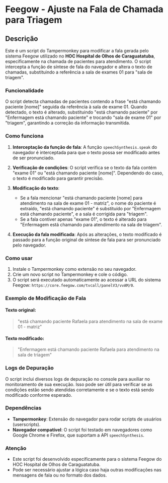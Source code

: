 # Feegow - Ajuste na Fala de Chamada para Triagem

## Descrição

Este é um script do Tampermonkey para modificar a fala gerada pelo sistema Feegow utilizado no **HOC Hospital de Olhos de Caraguatatuba**, especificamente na chamada de pacientes para atendimento. O script intercepta a função de síntese de fala do navegador e altera o texto de chamadas, substituindo a referência a sala de exames 01 para "sala de triagem".

### Funcionalidade

O script detecta chamadas de pacientes contendo a frase "está chamando paciente [nome]" seguida da referência à sala de exame 01. Quando detectado, o texto é alterado, substituindo "está chamando paciente" por "Enfermagem está chamando paciente" e trocando "sala de exame 01" por "triagem", garantindo a correção da informação transmitida.

### Como funciona

1. **Interceptação da função de fala**: A função `speechSynthesis.speak` do navegador é interceptada para que o texto possa ser modificado antes de ser pronunciado.
   
2. **Verificação de condições**: O script verifica se o texto da fala contém "exame 01" ou "está chamando paciente [nome]". Dependendo do caso, o texto é modificado para garantir precisão.

3. **Modificação do texto**:
   - Se a fala mencionar "está chamando paciente [nome] para atendimento na sala de exame 01 - matriz", o nome do paciente é extraído, "está chamando paciente" é substituído por "Enfermagem está chamando paciente", e a sala é corrigida para "triagem".
   - Se a fala contiver apenas "exame 01", o texto é alterado para "Enfermagem está chamando para atendimento na sala de triagem".

4. **Execução da fala modificada**: Após as alterações, o texto modificado é passado para a função original de síntese de fala para ser pronunciado pelo navegador.

### Como usar

1. Instale o Tampermonkey como extensão no seu navegador.
2. Crie um novo script no Tampermonkey e cole o código.
3. O script será executado automaticamente ao acessar a URL do sistema Feegow: `https://core.feegow.com/tvcall/panelV3/vvAM/0`.

### Exemplo de Modificação de Fala

#### Texto original:
> "está chamando paciente Rafaela para atendimento na sala de exame 01 - matriz"

#### Texto modificado:
> "Enfermagem está chamando paciente Rafaela para atendimento na sala de triagem"

### Logs de Depuração

O script inclui diversos logs de depuração no console para auxiliar no monitoramento de sua execução. Isso pode ser útil para verificar se as condições estão sendo atendidas corretamente e se o texto está sendo modificado conforme esperado.

### Dependências

- **Tampermonkey**: Extensão do navegador para rodar scripts de usuários (userscripts).
- **Navegador compatível**: O script foi testado em navegadores como Google Chrome e Firefox, que suportam a API `speechSynthesis`.

### Atenção

- Este script foi desenvolvido especificamente para o sistema Feegow do HOC Hospital de Olhos de Caraguatatuba.
- Pode ser necessário ajustar a lógica caso haja outras modificações nas mensagens de fala ou no formato dos dados.
